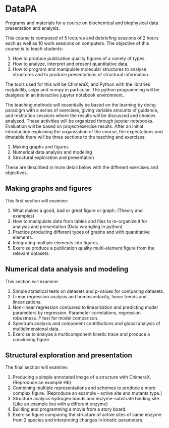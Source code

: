 # DataPA
Programs and materials for a course on biochemical and biophysical data
presentation and analysis.

This course is composed of 5 lectures and debriefing sessions of 2 hours each
as well as 10 work sessions on computers.
The objective of this course is to teach students:
1. How to produce publication quality figures of a variety of types.
2. How to analyze, interpret and present quantitative data.
3. How to program and manipulate molecular structures to analyse structures and
to produce presentations of structural information.

The tools used for this will be ChimeraX, and Python with the libraries
matplotlib, scipy and numpy in particular. The python programming will be
designed in an interactive jupyter notebook environment.

The teaching methods will essentially be based on the learning by doing paradigm
with a series of exercises, giving variable amounts of guidance, and restitution
sessions where the results will be discussed and choices analyzed.
These activities will be organized through jupyter notebooks.
Evaluation will be based on project/exercise results.
After an initial introduction explaining the organization of the course, the
expectations and timetable there will be three sections to the teaching and
exercises:
1. Making graphs and figures
2. Numerical data analysis and modeling
3. Structural exploration and presentation

These are described in more detail below with the different exercises and
objectives.

## Making graphs and figures
This first section will examine:
1. What makes a good, bad or great figure or graph. (Theory and examples)
2. How to manipulate data from tables and files to re-organize it for analysis
  and presentation (Data wrangling in python)
3. Practice producing different types of graphs and with quantitative elements.
4. Integrating multiple elements into figures
5. Exercise produce a publication quality multi-element figure from the relevant
  datasets.

## Numerical data analysis and modeling
This section will examine:
1. Simple statistical tests on datasets and p-values for comparing datasets.
2. Linear regression analysis and homoscedacity, linear trends and
linearizations.
3. Non-linear regression compared to linearization and predicting model
  parameters by regression. Parameter correlations, regression robustness. F test
  for model comparison.
4. Spectrum analysis and component contributions and global analysis of
  multidimensional data.
5. Exercise to analyse a multicomponent kinetic trace and produce a convincing
figure.

## Structural exploration and presentation
The final section will examine:
1. Producing a simple annotated image of a structure with ChimeraX. (Reproduce
  an example Hb)
2. Combining multiple representations and schemes to produce a more complex
  figure. (Reproduce an example - active site and mutants type.)
3. Structure analysis hydrogen bonds and enzyme-substrate binding site (Like an
  example but with a different enzyme)
4. Building and programming a movie from a story board.
5. Exercise figure comparing the structure of active sites of same enzyme from
  2 species and interpreting changes in kinetic parameters.
